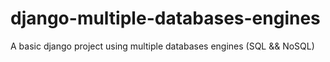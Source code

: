 # django-multiple-databases-engines
A basic django project using multiple databases engines (SQL &amp;&amp; NoSQL)
